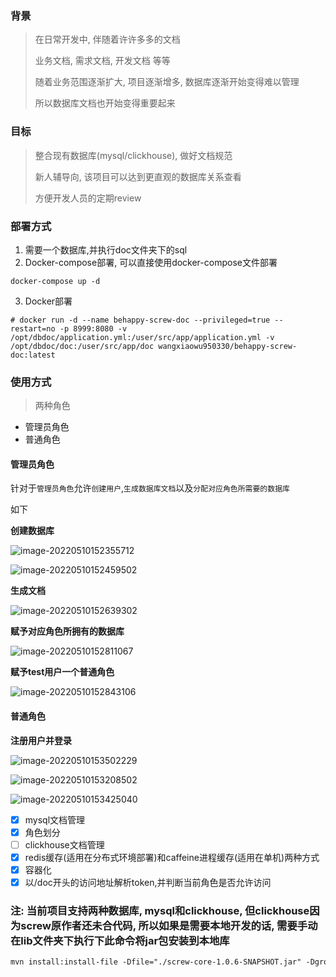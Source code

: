 ### 背景

> 在日常开发中, 伴随着许许多多的文档
>
> 业务文档, 需求文档, 开发文档 等等
>
> 随着业务范围逐渐扩大, 项目逐渐增多, 数据库逐渐开始变得难以管理
>
> 所以数据库文档也开始变得重要起来

### 目标

> 整合现有数据库(mysql/clickhouse), 做好文档规范
>
> 新人辅导向, 该项目可以达到更直观的数据库关系查看
>
> 方便开发人员的定期review

### 部署方式

1. 需要一个数据库,并执行doc文件夹下的sql
2. Docker-compose部署, 可以直接使用docker-compose文件部署

```
docker-compose up -d
```

3. Docker部署

```
# docker run -d --name behappy-screw-doc --privileged=true --restart=no -p 8999:8080 -v /opt/dbdoc/application.yml:/user/src/app/application.yml -v /opt/dbdoc/doc:/user/src/app/doc wangxiaowu950330/behappy-screw-doc:latest
```

### 使用方式

> 两种角色

- 管理员角色
- 普通角色

#### **管理员角色**

针对于`管理员角色`允许`创建用户`,`生成数据库文档`以及`分配对应角色所需要的数据库`

如下

**创建数据库**

![image-20220510152355712](doc/image/image-20220510152355712.png)

![image-20220510152459502](doc/image/image-20220510152459502.png)

**生成文档**

![image-20220510152639302](doc/image/image-20220510152639302.png)

**赋予对应角色所拥有的数据库**

![image-20220510152811067](doc/image/image-20220510152811067.png)

**赋予test用户一个普通角色**

![image-20220510152843106](doc/image/image-20220510152843106.png)

#### **普通角色**

**注册用户并登录**

![image-20220510153502229](doc/image/image-20220510153502229.png)

![image-20220510153208502](doc/image/image-20220510153208502.png)

![image-20220510153425040](doc/image/image-20220510153425040.png)

- [X]  mysql文档管理
- [X]  角色划分
- [ ]  clickhouse文档管理
- [X]  redis缓存(适用在分布式环境部署)和caffeine进程缓存(适用在单机)两种方式
- [X]  容器化
- [X]  以/doc开头的访问地址解析token,并判断当前角色是否允许访问

### 注: 当前项目支持两种数据库, mysql和clickhouse, 但clickhouse因为screw原作者还未合代码, 所以如果是需要本地开发的话, 需要手动在lib文件夹下执行下此命令将jar包安装到本地库

```xml
mvn install:install-file -Dfile="./screw-core-1.0.6-SNAPSHOT.jar" -DgroupId=cn.smallbun.screw -DartifactId=screw-core -Dversion=1.0.6-SNAPSHOT -Dpackaging=jar
```
